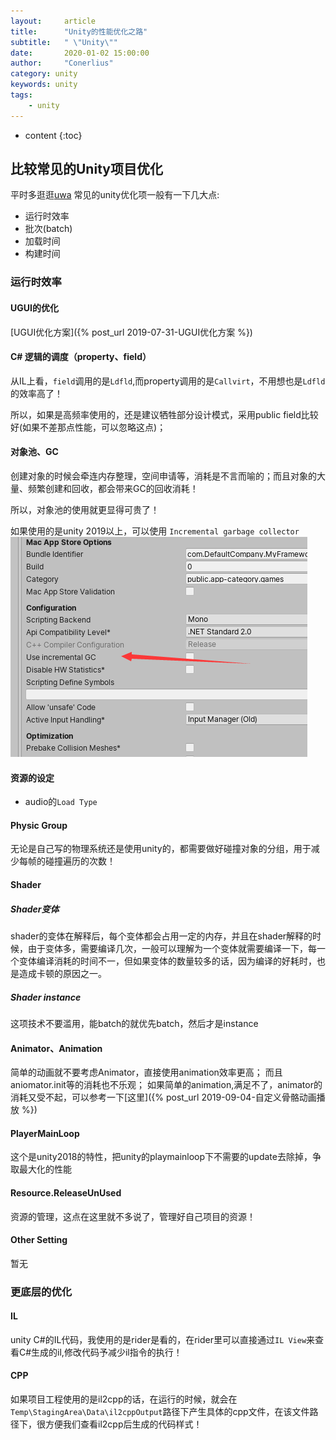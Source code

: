 ```yaml
---
layout:     article
title:      "Unity的性能优化之路"
subtitle:   " \"Unity\""
date:       2020-01-02 15:00:00
author:     "Conerlius"
category: unity
keywords: unity
tags:
    - unity
---
```

* content
{:toc}

## 比较常见的Unity项目优化
平时多逛逛[uwa](https://blog.uwa4d.com/category/technology/)
常见的unity优化项一般有一下几大点:
* 运行时效率
* 批次(batch)
* 加载时间
* 构建时间
  
### 运行时效率
#### UGUI的优化
[UGUI优化方案]({% post_url 2019-07-31-UGUI优化方案 %})
#### C# 逻辑的调度（property、field）
从IL上看，`field`调用的是`Ldfld`,而property调用的是`Callvirt`，不用想也是`Ldfld`的效率高了！

所以，如果是高频率使用的，还是建议牺牲部分设计模式，采用public field比较好(如果不差那点性能，可以忽略这点)；
#### 对象池、GC
创建对象的时候会牵连内存整理，空间申请等，消耗是不言而喻的；而且对象的大量、频繁创建和回收，都会带来GC的回收消耗！

所以，对象池的使用就更显得可贵了！

如果使用的是unity 2019以上，可以使用 `Incremental garbage collector`
![png](/images/Unity/untiy_性能优化.png)

#### 资源的设定
* audio的`Load Type`

#### Physic Group
无论是自己写的物理系统还是使用unity的，都需要做好碰撞对象的分组，用于减少每帧的碰撞遍历的次数！

#### Shader
##### Shader变体
shader的变体在解释后，每个变体都会占用一定的内存，并且在shader解释的时候，由于变体多，需要编译几次，一般可以理解为一个变体就需要编译一下，每一个变体编译消耗的时间不一，但如果变体的数量较多的话，因为编译的好耗时，也是造成卡顿的原因之一。
##### Shader instance
这项技术不要滥用，能batch的就优先batch，然后才是instance

#### Animator、Animation
简单的动画就不要考虑Animator，直接使用animation效率更高；
而且aniomator.init等的消耗也不乐观；
如果简单的animation,满足不了，animator的消耗又受不起，可以参考一下[这里]({% post_url 2019-09-04-自定义骨骼动画播放 %})
#### PlayerMainLoop
这个是unity2018的特性，把unity的playmainloop下不需要的update去除掉，争取最大化的性能
#### Resource.ReleaseUnUsed
资源的管理，这点在这里就不多说了，管理好自己项目的资源！
#### Other Setting
暂无

### 更底层的优化
#### IL
unity C#的IL代码，我使用的是rider是看的，在rider里可以直接通过`IL View`来查看C#生成的il,修改代码予减少il指令的执行！
#### CPP
如果项目工程使用的是il2cpp的话，在运行的时候，就会在`Temp\StagingArea\Data\il2cppOutput`路径下产生具体的cpp文件，在该文件路径下，很方便我们查看il2cpp后生成的代码样式！